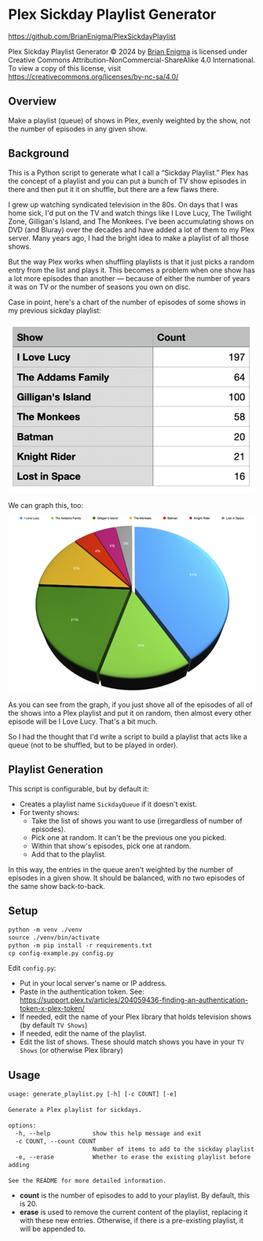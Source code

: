 # Plex Sickday Playlist Generator

<https://github.com/BrianEnigma/PlexSickdayPlaylist>

Plex Sickday Playlist Generator © 2024 by [Brian Enigma](https://brianenigma.com) 
is licensed under Creative Commons Attribution-NonCommercial-ShareAlike 4.0 
International. To view a copy of this license, visit <https://creativecommons.org/licenses/by-nc-sa/4.0/>

## Overview

Make a playlist (queue) of shows in Plex, evenly weighted by the show, not the 
number of episodes in any given show.

## Background

This is a Python script to generate what I call a “Sickday Playlist.” Plex has
the concept of a playlist and you can put a bunch of TV show episodes in there 
and then put it it on shuffle, but there are a few flaws there. 

I grew up watching syndicated television in the 80s. On days that I was home
sick, I'd put on the TV and watch things like I Love Lucy, The Twilight Zone,
Gilligan's Island, and The Monkees. I've been accumulating shows on DVD (and 
Bluray) over the decades and have added a lot of them to my Plex server. Many
years ago, I had the bright idea to make a playlist of all those shows.

But the way Plex works when shuffling playlists is that it just picks a random 
entry from the list and plays it. This becomes a problem when one show has a 
lot more episodes than another — because of either the number of years it was
on TV or the number of seasons you own on disc.

Case in point, here's a chart of the number of episodes of some shows in my
previous sickday playlist:

![Episode Chart](./doc/Values.png)

We can graph this, too:

![Episode Pie Chart](./doc/SickdayChart.png)

As you can see from the graph, if you just shove all of the episodes of all
of the shows into a Plex playlist and put it on random, then almost every other
episode will be I Love Lucy. That's a bit much.

So I had the thought that I'd write a script to build a playlist that acts
like a queue (not to be shuffled, but to be played in order).

## Playlist Generation

This script is configurable, but by default it:

- Creates a playlist name `SickdayQueue` if it doesn't exist.
- For twenty shows:
    - Take the list of shows you want to use (irregardless of number of episodes).
    - Pick one at random. It can't be the previous one you picked.
    - Within that show's episodes, pick one at random.
    - Add that to the playlist.

In this way, the entries in the queue aren't weighted by the number of episodes
in a given show. It should be balanced, with no two episodes of the same show
back-to-back.

## Setup

```
python -m venv ./venv
source ./venv/bin/activate
python -m pip install -r requirements.txt
cp config-example.py config.py
```

Edit `config.py`:

- Put in your local server's name or IP address.
- Paste in the authentication token. See: <https://support.plex.tv/articles/204059436-finding-an-authentication-token-x-plex-token/>
- If needed, edit the name of your Plex library that holds television shows (by 
  default `TV Shows`)
- If needed, edit the name of the playlist.
- Edit the list of shows. These should match shows you have in your `TV Shows` (or
  otherwise Plex library)

## Usage

```
usage: generate_playlist.py [-h] [-c COUNT] [-e]

Generate a Plex playlist for sickdays.

options:
  -h, --help            show this help message and exit
  -c COUNT, --count COUNT
                        Number of items to add to the sickday playlist
  -e, --erase           Whether to erase the existing playlist before adding

See the README for more detailed information.
```

- **count** is the number of episodes to add to your playlist. By default, this
  is 20.
- **erase** is used to remove the current content of the playlist, replacing it 
  with these new entries. Otherwise, if there is a pre-existing playlist, it will
  be appended to.
